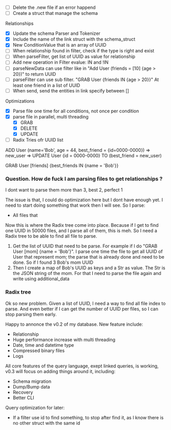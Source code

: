 - [ ] Delete the .new file if an error happend
- [ ] Create a struct that manage the schema

Relationships
- [X] Update the schema Parser and Tokenizer
- [X] Include the name of the link struct with the schema_struct
- [X] New ConditionValue that is an array of UUID
- [ ] When relationship found in filter, check if the type is right and exist
- [ ] When parseFilter, get list of UUID as value for relationship
- [ ] Add new operation in Filter evalue: IN and !IN
- [ ] parseNewData can use filter like in "Add User (friends = [10] {age > 20})" to return UUID
- [ ] parseFilter can use sub filter. "GRAB User {friends IN {age > 20}}" At least one friend in a list of UUID
- [ ] When send, send the entities in link specify between []

Optimizations
- [X] Parse file one time for all conditions, not once per condition
- [X] parse file in parallel, multi threading
  - [X] GRAB
  - [X] DELETE
  - [X] UPDATE
- [ ] Radix Tries ofr UUID list

ADD User (name='Bob', age = 44, best_friend = {id=0000-0000}) => new_user => UPDATE User {id = 0000-0000} TO (best_friend = new_user)

GRAB User [friends] {best_friends IN {name = 'Bob'}}

### Question. How de fuck I am parsing files to get relationships ?
I dont want to parse them more than 3, best 2, perfect 1

The issue is that, I could do optimization here but I dont have enough yet. I need to start doing something that work then I will see.
So I parse:
- All files that 

Now this is where the Radix tree come into place. Because if I get to find one UUID in 50000 files, and I parse all of them, this is meh.
So I need a Radix tree to be able to find all file to parse.

1. Get the list of UUID that need to be parse.
    For example if I do "GRAB User [mom] {name = 'Bob'}". I parse one time the file to get all UUID of User that represent mom; the parse that is already done and need to be done. So if I found 3 Bob's mom UUID
2. Then I create a map of Bob's UUID as keys and a Str as value. The Str is the JSON string of the mom. For that I need to parse the file again and write using additional_data

### Radix tree

Ok so new problem. Given a list of UUID, I need a way to find all file index to parse.
And even better if I can get the number of UUID per files, so I can stop parsing them early.

Happy to annonce the v0.2 of my database. New feature include:
- Relationship
- Huge performance increase with multi threading
- Date, time and datetime type
- Compressed binary files
- Logs

All core features of the query language, exept linked queries, is working, v0.3 will focus on adding things around it, including:
- Schema migration
- Dump/Bump data
- Recovery
- Better CLI

Query optimization for later:
- If a filter use id to find something, to stop after find it, as I know there is no other struct with the same id
